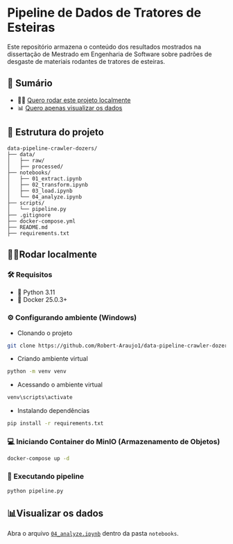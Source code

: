 # Pipeline de Dados de Tratores de Esteiras
Este repositório armazena o conteúdo dos resultados mostrados na dissertação de Mestrado em Engenharia de Software sobre padrões de desgaste de materiais rodantes de tratores de esteiras.

## 📑 Sumário
- 🧑‍💻 [Quero rodar este projeto localmente](#rodar-localmente)
- 📊 [Quero apenas visualizar os dados](#visualizar-os-dados)

## 📁 Estrutura do projeto
```plaintext
data-pipeline-crawler-dozers/
├── data/
│   ├── raw/
│   ├── processed/
├── notebooks/
│   ├── 01_extract.ipynb
│   ├── 02_transform.ipynb
│   ├── 03_load.ipynb
│   └── 04_analyze.ipynb
├── scripts/
│   └── pipeline.py
├── .gitignore
├── docker-compose.yml
├── README.md
├── requirements.txt
```

## 🧑‍💻Rodar localmente
### 🛠️ Requisitos
- 🐍 Python 3.11
- 🐳 Docker 25.0.3+

### ⚙️ Configurando ambiente (Windows)

- Clonando o projeto
```bash
git clone https://github.com/Robert-Araujo1/data-pipeline-crawler-dozers.git && cd data-pipeline-crawler-dozers
```
- Criando ambiente virtual
```bash
python -m venv venv
```
- Acessando o ambiente virtual
```bash
venv\scripts\activate
```

- Instalando dependências
```bash
pip install -r requirements.txt
```

### 💻 Iniciando Container do MinIO (Armazenamento de Objetos)

```bash
docker-compose up -d
```

### 🔁 Executando pipeline

```bash
python pipeline.py
```

## 📊Visualizar os dados

Abra o arquivo [`04_analyze.ipynb`](notebooks/04_analyze.ipynb) dentro da pasta `notebooks`.
